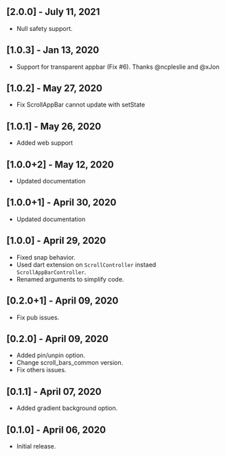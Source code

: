 ## [2.0.0] - July 11, 2021
* Null safety support.

## [1.0.3] - Jan 13, 2020
* Support for transparent appbar (Fix #6). Thanks @ncpleslie and @xJon

## [1.0.2] - May 27, 2020
* Fix ScrollAppBar cannot update with setState

## [1.0.1] - May 26, 2020
* Added web support

## [1.0.0+2] - May 12, 2020
* Updated documentation

## [1.0.0+1] - April 30, 2020
* Updated documentation

## [1.0.0] - April 29, 2020
* Fixed snap behavior.
* Used dart extension on `ScrollController` instaed `ScrollAppBarController`.
* Renamed arguments to simplify code.

## [0.2.0+1] - April 09, 2020
* Fix pub issues.

## [0.2.0] - April 09, 2020
* Added pin/unpin option.
* Change scroll_bars_common version.
* Fix others issues.

## [0.1.1] - April 07, 2020
* Added gradient background option.

## [0.1.0] - April 06, 2020
* Initial release.
